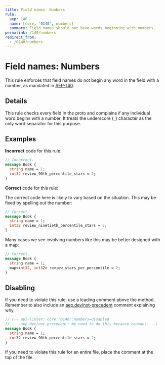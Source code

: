 ```yaml
---
title: Field names- Numbers
rule:
  aep: 140
  name: [core, '0140', numbers]
  summary: Field names should not have words beginning with numbers.
permalink: /140/numbers
redirect_from:
  - /0140/numbers
---
```


# Field names: Numbers

This rule enforces that field names do not begin any word in the field with a
number, as mandated in [AEP-140][].

## Details

This rule checks every field in the proto and complains if any individual word
begins with a number. It treats the underscore (`_`) character as the only word
separator for this purpose.

## Examples

**Incorrect** code for this rule:

```proto
// Incorrect.
message Book {
  string name = 1;
  int32 review_90th_percentile_stars = 2;
}
```

**Correct** code for this rule:

The correct code here is likely to vary based on the situation. This may be
fixed by spelling out the number:

```proto
// Correct.
message Book {
  string name = 1;
  int32 review_ninetieth_percentile_stars = 2;
}
```

Many cases we see involving numbers like this may be better designed with a
map:

```proto
// Correct.
message Book {
  string name = 1;
  map<int32, int32> review_stars_per_percentile = 2;
}
```

## Disabling

If you need to violate this rule, use a leading comment above the method.
Remember to also include an [aep.dev/not-precedent][] comment explaining why.

```proto
// (-- api-linter: core::0140::numbers=disabled
//     aep.dev/not-precedent: We need to do this because reasons. --)
message Book {
  string name = 1;
  int32 review_90th_percentile_stars = 2;
}
```

If you need to violate this rule for an entire file, place the comment at the
top of the file.

[aep-140]: https://aep.dev/140
[aep.dev/not-precedent]: https://aep.dev/not-precedent
